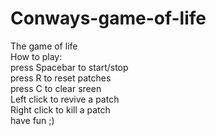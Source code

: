 # Conways-game-of-life
The game of life  
How to play:  
press Spacebar to start/stop  
press R to reset patches  
press C to clear sreen  
Left click to revive a patch  
Right click to kill a patch  
have fun ;)
